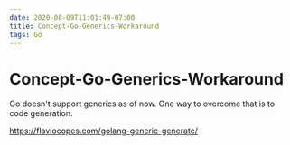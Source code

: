 ```yaml
---
date: 2020-08-09T11:01:49-07:00
title: Concept-Go-Generics-Workaround
tags: Go
---
```


# Concept-Go-Generics-Workaround

Go doesn't support generics as of now. One way to overcome that is to code generation.

https://flaviocopes.com/golang-generic-generate/

